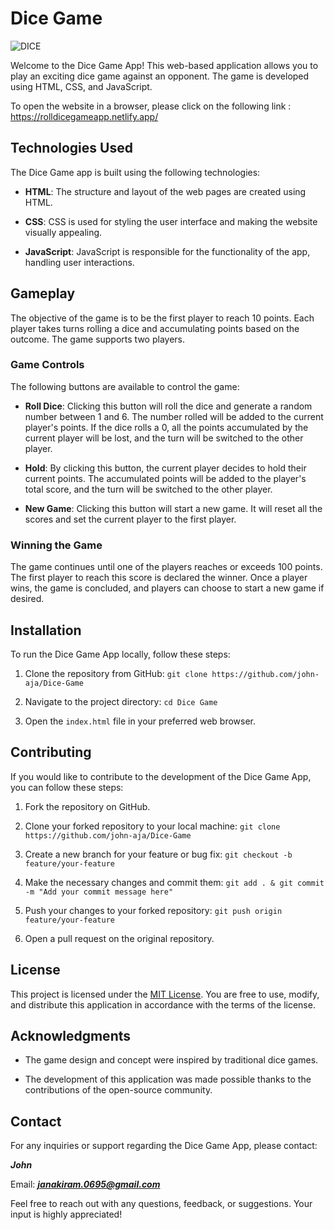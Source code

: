 # Dice Game

![DICE](https://github.com/john-aja/Dice-Game/assets/95049418/efc94b38-61c5-4b35-840c-2a549aea1333)

Welcome to the Dice Game App! This web-based application allows you to play an exciting dice game against an opponent. The game is developed using HTML, CSS, and JavaScript.

To open the website in a browser, please click on the following link : https://rolldicegameapp.netlify.app/

## Technologies Used

The Dice Game app is built using the following technologies:

- **HTML**: The structure and layout of the web pages are created using HTML.

- **CSS**: CSS is used for styling the user interface and making the website visually appealing.

- **JavaScript**: JavaScript is responsible for the functionality of the app, handling user interactions.

## Gameplay

The objective of the game is to be the first player to reach 10 points. Each player takes turns rolling a dice and accumulating points based on the outcome. The game supports two players.

### Game Controls

The following buttons are available to control the game:

- **Roll Dice**: Clicking this button will roll the dice and generate a random number between 1 and 6. The number rolled will be added to the current player's points. If the dice rolls a 0, all the points accumulated by the current player will be lost, and the turn will be switched to the other player.

- **Hold**: By clicking this button, the current player decides to hold their current points. The accumulated points will be added to the player's total score, and the turn will be switched to the other player.

- **New Game**: Clicking this button will start a new game. It will reset all the scores and set the current player to the first player.

### Winning the Game

The game continues until one of the players reaches or exceeds 100 points. The first player to reach this score is declared the winner. Once a player wins, the game is concluded, and players can choose to start a new game if desired.

## Installation

To run the Dice Game App locally, follow these steps:

1. Clone the repository from GitHub: `git clone https://github.com/john-aja/Dice-Game`

2. Navigate to the project directory: `cd Dice Game`

3. Open the `index.html` file in your preferred web browser.

## Contributing

If you would like to contribute to the development of the Dice Game App, you can follow these steps:

1. Fork the repository on GitHub.

2. Clone your forked repository to your local machine: `git clone https://github.com/john-aja/Dice-Game`

3. Create a new branch for your feature or bug fix: `git checkout -b feature/your-feature`

4. Make the necessary changes and commit them: `git add . & git commit -m "Add your commit message here"`

5. Push your changes to your forked repository: `git push origin feature/your-feature`

6. Open a pull request on the original repository.

## License

This project is licensed under the [MIT License](LICENSE). You are free to use, modify, and distribute this application in accordance with the terms of the license.

## Acknowledgments

- The game design and concept were inspired by traditional dice games.

- The development of this application was made possible thanks to the contributions of the open-source community.

## Contact

For any inquiries or support regarding the Dice Game App, please contact:

**_John_**

Email: ***janakiram.0695@gmail.com***

Feel free to reach out with any questions, feedback, or suggestions. Your input is highly appreciated!
